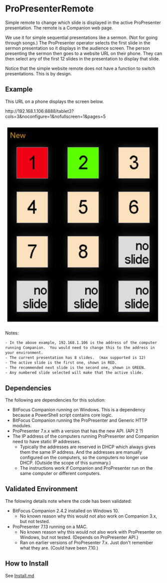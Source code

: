 # ProPresenterRemote
Simple remote to change which slide is displayed in the active ProPresenter presentation.  The remote is a Companion web page.

We use it for simple sequential presentations like a sermon.  (Not for going through songs.)  The ProPresenter operator selects the first slide in the sermon presentation so it displays in the audience screen.  The person presenting the sermon then goes to a website URL on their phone.  They can then select any of the first 12 slides in the presentation to display that slide.

Notice that the simple website remote does not have a function to switch presentations.  This is by design. 

## Example

This URL on a phone displays the screen below.

http<nolink>://192.168.1.106:8888/tablet3?cols=3&noconfigure=1&nofullscreen=1&pages=5
  
![Alt text](images/README/image.png)

Notes:

    - In the above example, 192.168.1.106 is the address of the computer running Companion.  You would need to change this to the address in your environment.
    - The current presentation has 8 slides.  (max supported is 12)
    - The active slide is the first one, shown in RED.
    - The recommended next slide is the second one, shown in GREEN.
    - Any numbered slide selected will make that the active slide.

## Dependencies

The following are dependencies for this solution:

 - BitFocus Companion running on Windows.  This is a dependency because a PowerShell script contains core logic.
 - BitFocus Companion running the ProPresenter and Generic HTTP modules.
 - ProPresenter  7.x.x with a version that has the new API.  (API 2 ?)
 - The IP address of the computers running ProPresenter and Companion need to have static IP addresses.
    - Typically the addresses are reserved in DHCP which always gives them the same IP address.  And the addresses are manually configured on the computers, so the computers no longer use DHCP.  (Outside the scope of this summary.)
    - The instructions work if Companion and ProPresenter run on the same computer or different computers.

## Validated Environment

The folowing details note where the code has been validated:

 - BitFocus Companion 2.4.2 installed on Windows 10.
     - No known reason why this would not also work on Companion 3.x, but not tested.
 - ProPresenter 7.13 running on a MAC.
     - No known reason why this would not also work with ProPresenter on Windows, but not tested. (Depends on ProPresenter API.)
     - Ran on earlier versions of ProPresenter 7.x.  Just don't remember what they are.  (Could have been 7.10.)

## How to Install

See [Install.md](Install.md)